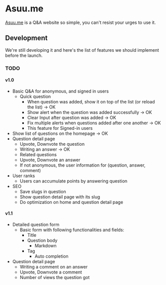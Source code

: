 # Asuu.me
<!-- [![License](https://poser.pugx.org/automattic/jetpack/license.svg)](https://www.gnu.org/licenses/gpl-2.0.html)
[![Code Climate](https://codeclimate.com/github/Automattic/jetpack/badges/gpa.svg)](https://codeclimate.com/github/Automattic/jetpack) -->
[Asuu.me](https://asuu.me/) is a Q&A website so simple, you can't resist your urges to use it.

## Development

We're still developing it and here's the list of features we should implement before the launch.

### TODO

#### v1.0
* Basic Q&A for anonymous, and signed in users
  * Quick question
    * When question was added, show it on top of the list (or reload the list) -> OK
    * Show alert when the question was added successfully -> OK
    * Clear Input after question was added -> OK
    * Fix multiple alerts when questions added after one another -> OK
    * This feature for Signed-in users
* Show list of questions on the homepage -> OK
* Question detail page
  * Upvote, Downvote the question  
  * Writing an answer -> OK
  * Related questions
  * Upvote, Downvote an answer
  * If not anonymous, the user information for (question, answer, comment)
* User ranks
  * Users can accumulate points by answering question
* SEO
  * Save slugs in question
  * Show question detail page with its slug
  * Do optimization on home and question detail page 

#### v1.1
* Detailed question form
  * Basic form with following functionalities and fields:
    * Title
    * Question body
      * Markdown
    * Tag
      * Auto completion
* Question detail page
  * Writing a comment on an answer
  * Upvote, Downvote a comment
  * Number of views the question got
